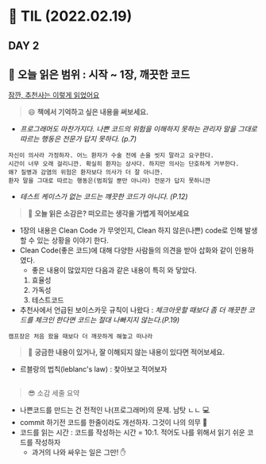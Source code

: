 
# :pencil: TIL (2022.02.19)
## DAY 2
:book: 오늘 읽은 범위 : 시작 ~ 1장, 깨끗한 코드
---
[잠깐, 추천사는 이렇게 읽었어요](20220218_01_init.md)

> :smile: **책에서 기억하고 싶은 내용을 써보세요.**
 - *프로그래머도 마찬가지다. 나쁜 코드의 위험을 이해하지 못하는 관리자 말을 그대로 따르는 행동은 전문가 답지 못하다. (p.7)*
 ``` 
 자신이 의사라 가정하자. 어느 환자가 수술 전에 손을 씻지 말라고 요구한다. 
 시간이 너무 오래 걸리니깐. 확실히 환자는 상사다. 하지만 의사는 단호하게 거부한다. 
 왜? 질병과 감염의 위험은 환자보다 의사가 더 잘 아니깐.
 환자 말을 그대로 따르는 행동은(범죄일 뿐만 아니라) 전문가 답지 못하니깐 
 ```
 - *테스트 케이스가 없는 코드는 꺠끗한 코드가 아니다. (P.12)*
 
> :thinking: **오늘 읽은 소감은? 떠오르는 생각을 가볍게 적어보세요**
 - 1장의 내용은 Clean Code 가 무엇인지, Clean 하지 않은(나쁜) code로 인해 발생할 수 있는 상황을 이야기 한다.
 - Clean Code(좋은 코드)에 대해 다양한 사람들의 의견을 받아 삽화와 같이 인용하였다.
   * 좋은 내용이 많았지만 다음과 같은 내용이 특히 와 닿았다.
   1. 효율성
   2. 가독성
   3. 테스트코드 
 - 추천사에서 언급된 보이스카웃 규칙이 나왔다 : *체크아웃할 때보다 좀 더 깨끗한 코드를 체크인 한다면 코드는 절대 나빠지지 않는다.(P.19)*
``` 
캠프장은 처음 왔을 때보다 더 깨끗하게 해놓고 떠나라 
```

> :mag_right: **궁금한 내용이 있거나, 잘 이해되지 않는 내용이 있다면 적어보세요.**
 - 르블랑의 법칙(leblanc's law) : 찾아보고 적어보자
 ```
 ```


> :sunglasses: 소감 세줄 요약
 - 나쁜코드를 만드는 건 전적인 나(프로그래머)의 문제. 남탓 ㄴㄴ 	:computer:
 - commit 하기전 코드를 한줄이라도 개선하자. 그것이 나의 의무 :cowboy_hat_face:
 - 코드를 읽는 시간 : 코드를 작성하는 시간 = 10:1. 적어도 나를 위해서 읽기 쉬운 코드를 작성하자
    * 과거의 나와 싸우는 일은 그만! :raised_hand:
 
 